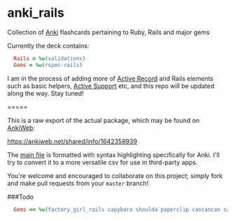 # anki_rails
Collection of [Anki](http://ankisrs.net/) flashcards pertaining to Ruby, Rails and major gems

Currently the deck contains:
```ruby
  Rails = %w(validations)
  Gems = %w(rspec-rails)
```

I am in the process of adding more of [Active Record](ACtiveadmin.info) and Rails elements such as basic helpers, [Active Support](http://guides.rubyonrails.org/active_support_core_extensions.html) etc, and this repo will be updated along the way. Stay tuned!

=====

This is a raw export of the actual package, which may be found on [AnkiWeb](https://ankiweb.net/decks/):

https://ankiweb.net/shared/info/1642358939

The [main file](https://github.com/coisnepe/anki_rails/blob/master/rails_and_gems_anki_deck.txt) is formatted with syntax highlighting specifically for Anki. I'll try to convert it to a more versatile csv for use in third-party apps.

You're welcome and encouraged to collaborate on this project; simply fork and make pull requests from your `master` branch!


###Todo
```ruby
  Gems << %w(factory_girl_rails capybara shoulda paperclip cancancan sass pundit sequel)
```
